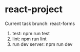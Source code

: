 # react-project

Current task brunch: react-forms
1. test: npm run test
2. lint: npm run lint
3. run dev server: npm run dev 
